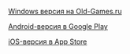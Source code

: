 [Windows версия на Old-Games.ru](https://www.old-games.ru/game/download/3663.html)

[Android-версия в Google Play](https://play.google.com/store/apps/details?id=com.noodlecake.realmyst)

[iOS-версия в App Store](https://apps.apple.com/ru/app/realmyst/id524988885)
